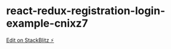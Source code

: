 # react-redux-registration-login-example-cnixz7

[Edit on StackBlitz ⚡️](https://stackblitz.com/edit/react-redux-registration-login-example-cnixz7)
